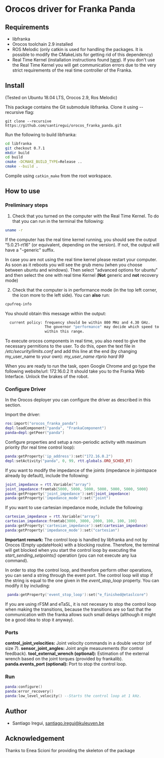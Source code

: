 # Orocos driver for Franka Panda



## Requirements

- libfranka
- Orocos toolchain 2.9 installed
- ROS Melodic (only catkin is used for handling the packages. It is possible to modify the CMakeLists for getting rid of this dependency)
- Real Time Kernel (installation instructions found [here](https://frankaemika.github.io/docs/installation_linux.html)). If you don't use the Real Time Kernel you will get communication errors due to the very strict requirements of the real time controller of the Franka.


## Install

(Tested on Ubuntu 18.04 LTS, Orocos 2.9, Ros Melodic)

This package contains the Git submodule libfranka. Clone it using --recursive flag:
```shell
git clone --recursive https://github.com/santiregui/orocos_franka_panda.git
```

 Run the following to build libfranka:
 ```bash
cd libfranka
git checkout 0.7.1
mkdir build
cd build
cmake -DCMAKE_BUILD_TYPE=Release ..
cmake --build .
 ```


 <!-- ### Frankalib with apt

Right now it is not possible to do this since you get the latest API version, which is not compatible with this driver (we need 0.7.1).

Install the libfranka libraries:
```shell
sudo apt install ros-melodic-libfranka ros-melodic-franka-ros
```
  -->


Compile using `catkin_make` from the root workspace.

## How to use


### Preliminary steps
1. Check that you turned on the computer with the Real Time Kernel. To do that you can run in the terminal the following:
  ```bash
  uname -r
  ```
  If the computer has the real time kernel running, you should see the output "5.0.21-rt16" (or equivalent, depending on the version). If not, the output will have a "-generic" suffix.

  In case you are not using the real time kernel please restart your computer. As soon as it reboots you will see the grub menu (when you choose between ubuntu and windows). Then select "advanced options for ubuntu" and then select the one with real time Kernel (**Not** generic and **not** recovery mode)

2. Check that the computer is in performance mode (in the top left corner, the icon more to the left side). You can **also** run:
```bash
cpufreq-info
```
You should obtain this message within the output:
```bash
  current policy: frequency should be within 800 MHz and 4.30 GHz.
                  The governor "performance" may decide which speed to use
                  within this range.
```

To execute orocos components in real time, you also need to give the necessary permitions to the user. To do this, open the text file in */etc/security/limits.conf* and add this line at the end (by changing my_user_name to your own): *my_user_name rtprio hard 99*

When you are ready to run the task, open Google Chrome and go type the following website/url: 172.16.0.2
It should take you to the Franka Web Interface. Unlock the brakes of the robot.

### Configure Driver
In the Orocos deployer you can configure the driver as described in this section.


Import the driver:
```lua
ros:import("orocos_franka_panda")
depl:loadComponent("panda", "FrankaComponent")
panda=depl:getPeer("panda")
```
Configure properties and setup a non-periodic activity with maximum priority (for real time control loop):
```lua
panda:getProperty('ip_address'):set("172.16.0.2")
depl:setActivity("panda", 0, 99, rtt.globals.ORO_SCHED_RT)
```
If you want to modify the impedance of the joints (impedance in jointspace already by default), include the following:
```lua
joint_impedance = rtt.Variable("array")
joint_impedance:fromtab{5000, 5000, 5000, 5000, 5000, 5000, 5000}
panda:getProperty('joint_impedance'):set(joint_impedance)
panda:getProperty('impedance_mode'):set("joint")
```

If you want to use cartesian impedance mode, include the following:

```lua
cartesian_impedance = rtt.Variable("array")
cartesian_impedance:fromtab{3000, 3000, 2000, 100, 100, 100}
panda:getProperty('cartesian_impedance'):set(cartesian_impedance)
panda:getProperty('impedance_mode'):set("cartesian")
```

**Important remark:** The control loop is handled by libfranka and not by Orocos (Empty updateHook) with a blocking routine. Therefore, the terminal will get blocked when you start the control loop by executing the *start_sending_setpoints()* operation (you can not execute any lua command).

In order to stop the control loop, and therefore perform other operations, you can send a string through the event port. The control loop will stop if the string is equal to the one given in the *event_stop_loop* property. You can modify it by including:
```lua
 panda:getProperty('event_stop_loop'):set("e_finished@etaslcore")
```

If you are using rFSM and eTaSL, it is not necesary to stop the control loop when making the transitions, because the transitions are so fast that the communication with the franka allows such small delays (although it might be a good idea to stop it anyway).


### Ports
  **control_joint_velocities:** Joint velocity commands in a double vector (of size 7).
  **sensor_joint_angles:** Joint angle measurements (for control feedback).
  **tool_external_wrench (optional):** Estimation of the external wrench based on the joint torques (provided by frankalib).
  **panda.events_port (optional):** Port to stop the control loop.

### Run
```lua
panda:configure()
panda:error_recovery()
panda:low_level_velocity() --Starts the control loop at 1 kHz.
```


## Author

- Santiago Iregui, santiago.iregui@kuleuven.be

## Acknowledgement
Thanks to Enea Scioni for providing the skeleton of the package
